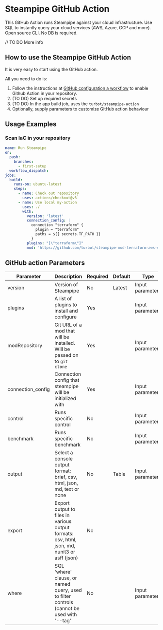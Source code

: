 # Steampipe GitHub Action

This GitHub Action runs Steampipe against your cloud infrastructure. Use SQL to instantly query your cloud services (AWS, Azure, GCP and more). Open source CLI. No DB is required.

// TO DO More info

## How to use the Steampipe GitHub Action

It is very easy to start using the GitHub action.

All you need to do is:

1. Follow the instructions at [GitHub configuration a workflow](https://help.github.com/en/actions/configuring-and-managing-workflows/configuring-a-workflow) to enable Github Action in your repository.
2. (TO DO) Set up required secrets
3. (TO DO) In the app build job, uses the `turbot/steampipe-action`
4. Optionally, supply parameters to customize GitHub action behaviour

## Usage Examples

### Scan IaC in your repository

```yaml
name: Run Steampipe
on:
  push:
    branches:
      - first-setup
  workflow_dispatch:
jobs:
  build:
    runs-on: ubuntu-latest
    steps:
      - name: Check out repository
        uses: actions/checkout@v3
      - name: Use local my-action
        uses: ./
        with:
          version: 'latest'
          connection_config: |
            connection "terraform" {
              plugin = "terraform"
              paths = ${{ secrets.TF_PATH }}
            }
          plugins: "[\"terraform\"]"
          mod: 'https://github.com/turbot/steampipe-mod-terraform-aws-compliance.git'
```

## GitHub action Parameters

| Parameter  | Description | Required | Default | Type |
| -----------| -------------------------------------------------------------------------------------------------------- | ------------- | ------------- | ------------- |
| version | Version of Steampipe | No | Latest | Input parameter |
| plugins | A list of plugins to install and configure | Yes |  | Input parameter |
| modRepository | Git URL of a mod that will be installed. Will be passed on to `git clone` | Yes | | Input parameters |
| connection_config | Connection config that steampipe will be initialized with | Yes |  | Input parameters |
| control | Runs specific control | No |  | Input parameters |
| benchmark | Runs specific benchmark | No |  | Input parameters |
| output | Select a console output format: brief, csv, html, json, md, text or none | No | Table | Input parameters |
| export | Export output to files in various output formats: csv, html, json, md, nunit3 or asff (json) | No | | |
| where | SQL 'where' clause, or named query, used to filter controls (cannot be used with '--tag' | No | | Input parameters |
